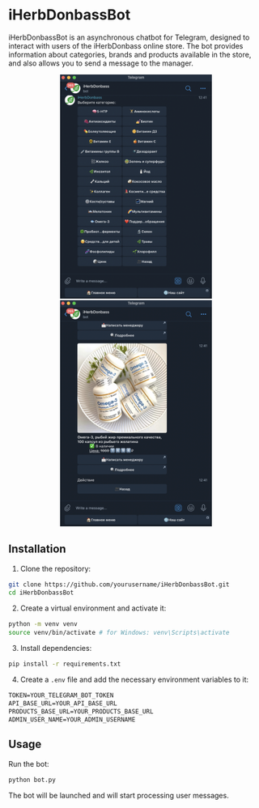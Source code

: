 # iHerbDonbassBot

iHerbDonbassBot is an asynchronous chatbot for Telegram, designed to interact with users of the iHerbDonbass online store. The bot provides information about categories, brands and products available in the store, and also allows you to send a message to the manager.

<p align="center">
<img src="iHerbDonbassBot/media/img/1.png" alt="Image Description" width="300"/>
<img src="iHerbDonbassBot/media/img/2.png" alt="Image Description" width="300"/>
</p>

## Installation

1. Clone the repository:

```bash
git clone https://github.com/yourusername/iHerbDonbassBot.git
cd iHerbDonbassBot
```

2. Create a virtual environment and activate it:

```bash
python -m venv venv
source venv/bin/activate # for Windows: venv\Scripts\activate
```

3. Install dependencies:

```bash
pip install -r requirements.txt
```

4. Create a `.env` file and add the necessary environment variables to it:

```env
TOKEN=YOUR_TELEGRAM_BOT_TOKEN
API_BASE_URL=YOUR_API_BASE_URL
PRODUCTS_BASE_URL=YOUR_PRODUCTS_BASE_URL
ADMIN_USER_NAME=YOUR_ADMIN_USERNAME
```

## Usage

Run the bot:

```bash
python bot.py
```
The bot will be launched and will start processing user messages.